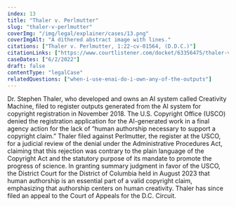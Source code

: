 ```yaml
---
index: 13
title: "Thaler v. Perlmutter"
slug: "thaler-v-perlmutter"
coverImg: "/img/legal/explainer/cases/13.png"
coverImgAlt: "A dithered abstract image with lines."
citations: ["Thaler v. Perlmutter, 1:22-cv-01564, (D.D.C.)"]
citationLinks: ["https://www.courtlistener.com/docket/63356475/thaler-v-perlmutter/"]
caseDates: ["6/2/2022"]
draft: false 
contentType: "legalCase"
relatedQuestions: ["when-i-use-enai-do-i-own-any-of-the-outputs"]
---
```

Dr. Stephen Thaler, who developed and owns an AI system called Creativity Machine, filed to register outputs generated from the AI system for copyright registration in November 2018. The U.S. Copyright Office (USCO) denied the registration application for the AI-generated work in a final agency action for the lack of “human authorship necessary to support a copyright claim.” Thaler filed against Perlmutter, the register at the USCO, for a judicial review of the denial under the Administrative Procedures Act, claiming that this rejection was contrary to the plain language of the Copyright Act and the statutory purpose of its mandate to promote the progress of science. In granting summary judgment in favor of the USCO, the District Court for the District of Columbia held in August 2023 that human authorship is an essential part of a valid copyright claim, emphasizing that authorship centers on human creativity. Thaler has since filed an appeal to the Court of Appeals for the D.C. Circuit.


